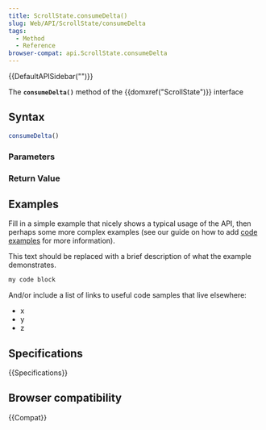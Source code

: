 ```yaml
---
title: ScrollState.consumeDelta()
slug: Web/API/ScrollState/consumeDelta
tags:
  - Method
  - Reference
browser-compat: api.ScrollState.consumeDelta
---
```

{{DefaultAPISidebar("")}}

The **`consumeDelta()`** method of the {{domxref("ScrollState")}} interface 

## Syntax

```js
consumeDelta()
```

### Parameters



### Return Value



## Examples

Fill in a simple example that nicely shows a typical usage of the API, then perhaps some more complex examples (see our guide on how to add [code examples](/en-US/docs/MDN/Contribute/Structures/Code_examples) for more information).

This text should be replaced with a brief description of what the example demonstrates.

```js
my code block
```

And/or include a list of links to useful code samples that live elsewhere:

*   x
*   y
*   z

## Specifications

{{Specifications}}

## Browser compatibility

{{Compat}}

